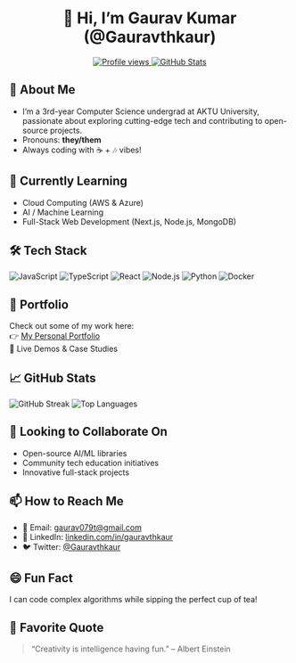 <!--
  README.md for @Gauravthkaur
  Copy this file into a repository named "Gauravthkaur"
-->

<h1 align="center">👋 Hi, I’m Gaurav Kumar (@Gauravthkaur)</h1>
<p align="center">
  <a href="https://github.com/Gauravthkaur">
    <img src="https://komarev.com/ghpvc/?username=Gauravthkaur&color=brightgreen" alt="Profile views"/>
  </a>
  <a href="https://github-readme-stats.vercel.app/api?username=Gauravthkaur&show_icons=true&theme=radical">
    <img src="https://github-readme-stats.vercel.app/api?username=Gauravthkaur&show_icons=true&theme=radical" alt="GitHub Stats"/>
  </a>
</p>

## 👀 About Me
- I’m a 3rd-year Computer Science undergrad at AKTU University, passionate about exploring cutting-edge tech and contributing to open-source projects.  
- Pronouns: **they/them**  
- Always coding with ☕ + 🎶 vibes!

## 🌱 Currently Learning
- Cloud Computing (AWS & Azure)  
- AI / Machine Learning  
- Full-Stack Web Development (Next.js, Node.js, MongoDB)

## 🛠️ Tech Stack
<p>
  <img alt="JavaScript" src="https://img.shields.io/badge/-JavaScript-333333?style=flat-square&logo=javascript"/>
  <img alt="TypeScript" src="https://img.shields.io/badge/-TypeScript-3178C6?style=flat-square&logo=typescript"/>
  <img alt="React" src="https://img.shields.io/badge/-React-20232A?style=flat-square&logo=react"/>
  <img alt="Node.js" src="https://img.shields.io/badge/-Node.js-43853D?style=flat-square&logo=node.js"/>
  <img alt="Python" src="https://img.shields.io/badge/-Python-3776AB?style=flat-square&logo=python"/>
  <img alt="Docker" src="https://img.shields.io/badge/-Docker-2496ED?style=flat-square&logo=docker"/>
</p>

## 💼 Portfolio
Check out some of my work here:  
👉 [My Personal Portfolio](https://gauravthkaur.dev)  
🔗 Live Demos & Case Studies

## 📈 GitHub Stats
<p align="left">
  <img src="https://github-readme-streak-stats.herokuapp.com/?user=Gauravthkaur&theme=dark&hide_border=true" alt="GitHub Streak">
  <img src="https://github-readme-stats.vercel.app/api/top-langs?username=Gauravthkaur&layout=compact" alt="Top Languages">
</p>

## 👯 Looking to Collaborate On
- Open-source AI/ML libraries  
- Community tech education initiatives  
- Innovative full-stack projects

## 📫 How to Reach Me
- 📧 Email: [gaurav079t@gmail.com](mailto:gaurav079t@gmail.com)  
- 🔗 LinkedIn: [linkedin.com/in/gauravthkaur](https://linkedin.com/in/gauravthkaur)  
- 🐦 Twitter: [@Gauravthkaur](https://twitter.com/Gauravthkaur)

## 😄 Fun Fact
I can code complex algorithms while sipping the perfect cup of tea!

## 🎨 Favorite Quote
> “Creativity is intelligence having fun.” – Albert Einstein
